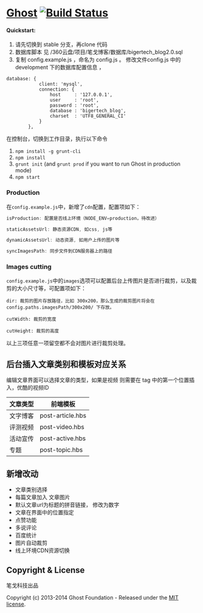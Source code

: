 # [Ghost](https://github.com/TryGhost/Ghost) [![Build Status](https://travis-ci.org/TryGhost/Ghost.svg?branch=master)](https://travis-ci.org/TryGhost/Ghost)

#### Quickstart:
1. 请先切换到 stable 分支，再clone 代码
2. 数据库脚本 见 /360云盘/项目/笔戈博客/数据库/bigertech_blog2.0.sql
3. 复制 config.example.js ，命名为 config.js 。
修改文件config.js  中的development 下的数据库配置信息 ，

```
database: {
            client: 'mysql',
            connection: {
                host     : '127.0.0.1',
                user     : 'root',
                password : 'root',
                database : 'bigertech_blog',
                charset  : 'UTF8_GENERAL_CI'
            }
        },

```

在控制台，切换到工作目录，执行以下命令

1. `npm install -g grunt-cli`
1. `npm install`
1. `grunt init` (and `grunt prod` if you want to run Ghost in production mode)
1. `npm start`

### Production

在`config.example.js`中，新增了`cdn`配置，配置项如下：

```Javascript
isProduction: 配置是否线上环境（NODE_ENV=production，待改进）

staticAssetsUrl: 静态资源CDN, 如css, js等

dynamicAssetsUrl: 动态资源, 如用户上传的图片等

syncImagesPath: 同步文件到CDN服务器上的路径
```

### Images cutting

`config.example.js`中的`images`选项可以配置后台上传图片是否进行裁剪，以及裁剪的大小尺寸等，可配置项如下：

```
dir: 裁剪的图片存放路径，比如 300x200，那么生成的裁剪图片将会在 config.paths.imagesPath/300x200/ 下存放。

cutWidth: 裁剪的宽度

cutHeight: 裁剪的高度
```

以上三项任意一项留空都不会对图片进行裁剪处理。

## 后台插入文章类别和模板对应关系
编辑文章界面可以选择文章的类型，如果是视频 则需要在 tag 中的第一个位置插入，优酷的视频ID

文章类型    | 前端模板
----|-------
文字博客  | post-article.hbs
评测视频  | post-video.hbs
活动宣传  | post-active.hbs
专题      | post-topic.hbs

## 新增改动
*  文章类别选择
*  每篇文章加入 文章图片
*  默认文章url为标题的拼音链接， 修改为数字
*  文章在界面中的位置指定
*  点赞功能
*  多说评论
*  百度统计
*  图片自动裁剪
*  线上环境CDN资源切换

## Copyright & License
笔戈科技出品

Copyright (c) 2013-2014 Ghost Foundation - Released under the [MIT license](LICENSE).

